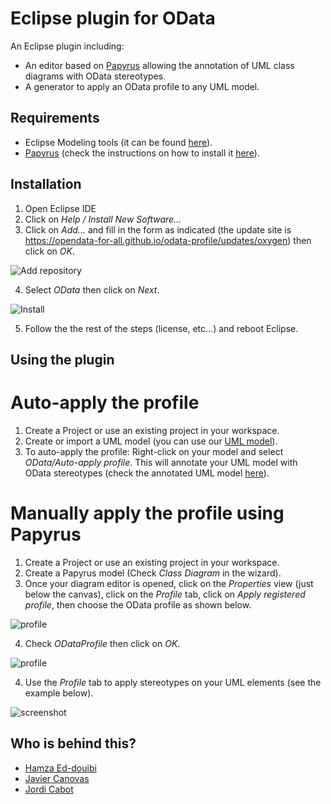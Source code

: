 Eclipse plugin for OData
========

An Eclipse plugin including:

* An editor based on [Papyrus](https://eclipse.org/papyrus/ "Papyrus") allowing the annotation of UML class diagrams with OData stereotypes.
* A generator to apply an OData profile to any UML model.

## Requirements
- Eclipse Modeling tools (it can be found [here](http://www.eclipse.org/downloads/packages/eclipse-modeling-tools/oxygen2)).
- [Papyrus](https://www.eclipse.org/papyrus/) (check the instructions on how to install it [here](http://www.eclipse.org/papyrus/download.html)).

## Installation
1. Open Eclipse IDE
2. Click on *Help / Install New Software...*
3. Click on *Add...* and fill in the form as indicated (the update site is https://opendata-for-all.github.io/odata-profile/updates/oxygen) then click on *OK*.

![Add repository](https://opendata-for-all.github.io/odata-profile/images/add.PNG)

4. Select *OData* then click on *Next*.

![Install](https://opendata-for-all.github.io/odata-profile/images/install.PNG)

5. Follow the the rest of the steps (license, etc...) and reboot Eclipse.

## Using the plugin

# Auto-apply the profile
1. Create a Project or use an existing project in your workspace.
2. Create or import a UML model (you can use our [UML model](https://opendata-for-all.github.io/odata-profile/resources/products.uml)).
3. To auto-apply the profile: Right-click on your model and select *OData/Auto-apply profile*. This will annotate your UML model with OData stereotypes (check the annotated UML model [here](https://opendata-for-all.github.io/odata-profile/resources/annotated-products.uml)).

# Manually apply the profile using Papyrus
1. Create a Project or use an existing project in your workspace.
2. Create a Papyrus model (Check *Class Diagram* in the wizard).
3. Once your diagram editor is opened, click on the *Properties* view (just below the canvas), click on the *Profile* tab, click on *Apply registered profile*, then choose the OData profile as shown below.

![profile](https://opendata-for-all.github.io/odata-profile/images/odata-profile-view.PNG)

4. Check *ODataProfile* then click on *OK*.

![profile](https://opendata-for-all.github.io/odata-profile/images/choose.PNG)

4. Use the *Profile* tab to apply stereotypes on your UML elements (see the example below).

![screenshot](https://opendata-for-all.github.io/odata-profile/images/screenshot.PNG)

Who is behind this?
-----------------------
* [Hamza Ed-douibi](http://github.com/hamzaed/ "Hamza Ed-douibi")
* [Javier Canovas](http://github.com/jlcanovas/ "Javier Canovas")
* [Jordi Cabot](http://github.com/jcabot/ "Jordi Cabot")



